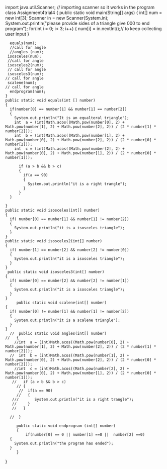   import java.util.Scanner; // importing scanner so it works in the program
class Assignment4trial4
{
    public static void main(String[] args)
    {
      int[] num = new int[3];
      Scanner in = new Scanner(System.in);
      System.out.println("please provide sides of a triangle give 000 to end program");
      for(int i = 0; i< 3; i++)
      {
        num[i] =  in.nextInt();// to keep collecting user input
      }
      
      equals(num);
      //call for angle
      //angles (num);
     isosceles(num);
     //call for angle
     isosceles2(num);
     // call for angle
     isosceles3(num);
    // call for angle
     scalene(num);
    // call for angle
      endprogram(num);
    }
    public static void equals(int [] number)
    {
      if(number[0] == number[1] && number[1] == number[2])
      {
        System.out.println("It is an equalteral triangle");
        int  a = (int)Math.acos((Math.pow(number[0], 2) + Math.pow(number[1], 2) + Math.pow(number[2], 2)) / (2 * number[1] * number[2]));
        int  b = (int)Math.acos((Math.pow(number[1], 2) + Math.pow(number[0], 2) + Math.pow(number[2], 2)) / (2 * number[0] * number[2]));
        int  c = (int)Math.acos((Math.pow(number[2], 2) + Math.pow(number[0], 2) + Math.pow(number[1], 2)) / (2 * number[0] * number[1]));
        
          if (a > b && b > c)
          {
            if(a == 90)
            {
              System.out.println("it is a right trangle");
            }
          }
      }
      
    }
    public static void isosceles(int[] number)
    {
      if( number[0] == number[1] && number[1] != number[2])
      {
        System.out.println("it is a isosceles triangle");
      }
    }
    public static void isosceles2(int[] number)
    {
      if( number[1] == number[2] && number[2] != number[0])
      {
        System.out.println("it is a isosceles triangle");
      }
    }
     public static void isosceles3(int[] number)
    {
      if( number[0] == number[2] && number[2] != number[1])
      {
        System.out.println("it is a isosceles triangle");
      }
    }
         public static void scalene(int[] number)
    {
      if( number[0] != number[1] && number[1] != number[2])
      {
        System.out.println("it is a scalene triangle");
      }
    }
      //  public static void angles(int[] number)
    //   {
        //int  a = (int)Math.acos((Math.pow(number[0], 2) + Math.pow(number[1], 2) + Math.pow(number[2], 2)) / (2 * number[1] * number[2]));
      //  int  b = (int)Math.acos((Math.pow(number[1], 2) + Math.pow(number[0], 2) + Math.pow(number[2], 2)) / (2 * number[0] * number[2]));
        //int  c = (int)Math.acos((Math.pow(number[2], 2) + Math.pow(number[0], 2) + Math.pow(number[1], 2)) / (2 * number[0] * number[1]));
       //   if (a > b && b > c)
         // {
          //  if(a == 90)
         //   {
       ///       System.out.println("it is a right trangle");
       //     }
       //   }
          
      //  }
         
         public static void endprogram (int[] number)
         {
             if(number[0] == 0 || number[1] ==0 ||  number[2] ==0)
      {
        System.out.println("the program has ended");
      }
         }
}
      
